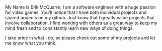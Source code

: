 My Name is Erik McQuarre, I am a software engineer with a huge passion for video games. You'll notice that I have both individual projects and shared projects on my github. Just know that I greatly value projects that involve collaboration. I find working with others as a great way to keep my mind fresh and to consistantly learn new ways of doing things.

I take pride in what I do, so please check out some of my projects and let me know what you think.

